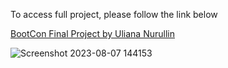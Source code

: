 To access full project, please follow the link below

[BootCon Final Project by Uliana Nurullin](https://www.canva.com/design/DAFQ5hEZWzc/zGKiFJFFcUD9Y9YZ8LIW8w/view?presentation#1)

![Screenshot 2023-08-07 144153](https://github.com/CyberCuriosity8586/ColumbiaUniversity-CyberSecurityBootCamp/assets/105434347/5c77a29b-21d6-4008-9dfd-d6121746c60d)
